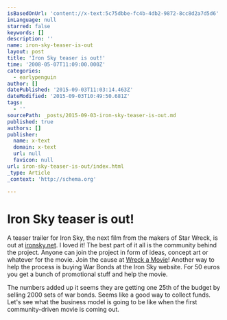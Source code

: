 ```yaml
---
isBasedOnUrl: 'content://x-text:5c75dbbe-fc4b-4db2-9872-8cc8d2a7d5d6'
inLanguage: null
starred: false
keywords: []
description: ''
name: iron-sky-teaser-is-out
layout: post
title: 'Iron Sky teaser is out!'
time: '2008-05-07T11:09:00.000Z'
categories:
  - earlypenguin
author: []
datePublished: '2015-09-03T11:03:14.463Z'
dateModified: '2015-09-03T10:49:50.681Z'
tags:
  - ''
sourcePath: _posts/2015-09-03-iron-sky-teaser-is-out.md
published: true
authors: []
publisher:
  name: x-text
  domain: x-text
  url: null
  favicon: null
url: iron-sky-teaser-is-out/index.html
_type: Article
_context: 'http://schema.org'

---
```

# Iron Sky teaser is out!

A teaser trailer for Iron Sky, the next film from the makers of Star 
Wreck, is out at [ironsky.net][0]. I loved it! The best part of it
all is the community behind the project. Anyone can join the project
in form of ideas, concept art or whatever for the movie. Join the
cause at [Wreck a Movie][1]! Another way to help the process is
buying War Bonds at the Iron Sky website. For 50 euros you get a
bunch of promotional stuff and help the movie.

The numbers added up it seems they are getting one 25th of the budget
by selling 2000 sets of war bonds. Seems like a good way to collect
funds. Let's see what the business model is going to be like when the
first community-driven movie is coming out.

[0]: http://www.ironsky.net/
[1]: http://www.wreckamovie.com/